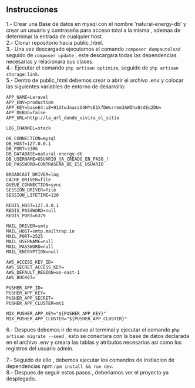 

## Instrucciones
   1.- Crear una Base de datos en mysql con el nombre 'natural-energy-db' y crear un usuario y contraseña para acceso  total a la misma , ademas de determinar la entrada de cualquier host.  
   2.- Clonar repositorio hacia public_html.  
   3.- Una vez descargado ejecutamos el comando `composer dumpautoload` seguido de `composer update` , este descargara todas las dependencias necesarias y relacionara sus clases.  
   4.- Ejecutar el comando `php artisan optimize`, seguido de `php artisan storage:link`.  
   5.- Dentro de public_html debemos crear o abrir el archivo .env y colocar las siguientes variables de entorno de desarrollo:  
     
    APP_NAME=Laravel  
    APP_ENV=production  
    APP_KEY=base64:u8+91dtwJoacsO4HYcE1kfDWsrrmm3AWDhx8rdEq2DU=  
    APP_DEBUG=false  
    APP_URL=http://la_url_donde_vivira_el_sitio      

    LOG_CHANNEL=stack      

    DB_CONNECTION=mysql  
    DB_HOST=127.0.0.1  
    DB_PORT=3306  
    DB_DATABASE=natural-energy-db  
    DB_USERNAME=USUARIO_YA_CREADO_EN_PASO_!  
    DB_PASSWORD=CONTRASEÑA_DE_ESE_USUARIO  

    BROADCAST_DRIVER=log  
    CACHE_DRIVER=file  
    QUEUE_CONNECTION=sync  
    SESSION_DRIVER=file  
    SESSION_LIFETIME=120  
    
    REDIS_HOST=127.0.0.1  
    REDIS_PASSWORD=null  
    REDIS_PORT=6379    
    
    MAIL_DRIVER=smtp   
    MAIL_HOST=smtp.mailtrap.io  
    MAIL_PORT=2525  
    MAIL_USERNAME=null  
    MAIL_PASSWORD=null  
    MAIL_ENCRYPTION=null  
    
    AWS_ACCESS_KEY_ID=   
    AWS_SECRET_ACCESS_KEY=  
    AWS_DEFAULT_REGION=us-east-1  
    AWS_BUCKET=  
    
    PUSHER_APP_ID=  
    PUSHER_APP_KEY=  
    PUSHER_APP_SECRET=  
    PUSHER_APP_CLUSTER=mt1  
    
    MIX_PUSHER_APP_KEY="${PUSHER_APP_KEY}"  
    MIX_PUSHER_APP_CLUSTER="${PUSHER_APP_CLUSTER}"        
      
6.- Despues debemos ir de nuevo al terminal y ejecutar el comando `php artisan migrate --seed` , esto se conectara con la base de datos declarada en el archivo .env y creara las tablas y atributos necesarios asi como los registros del usuario admin.    

7.- Seguido de ello , debemos ejecutar los comandos de instlacion de dependencias npm  `npm install && run dev`.  
8.- Despues de seguir estos pasos , deberiamos ver el proyecto ya desplegado.    


